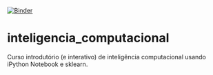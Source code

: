  [![Binder](http://mybinder.org/badge.svg)](http://mybinder.org/repo/tiagoft/inteligencia_computacional) 

# inteligencia_computacional
Curso introdutório (e interativo) de inteligência computacional usando iPython Notebook e sklearn.
